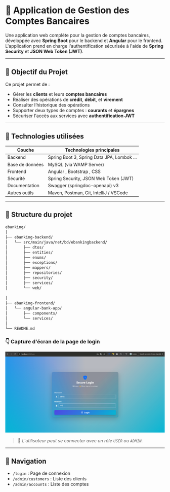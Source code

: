 # 🏦 Application de Gestion des Comptes Bancaires

Une application web complète pour la gestion de comptes bancaires, développée avec **Spring Boot** pour le backend et **Angular** pour le frontend.  
L'application prend en charge l'authentification sécurisée à l'aide de **Spring Security** et **JSON Web Token (JWT)**.

---

## 🎯 Objectif du Projet

Ce projet permet de :

- Gérer les **clients** et leurs **comptes bancaires**
- Réaliser des opérations de **crédit**, **débit**, et **virement**
- Consulter l’historique des opérations
- Supporter deux types de comptes : **courants** et **épargnes**
- Sécuriser l'accès aux services avec **authentification JWT**
  
---

## 🧰 Technologies utilisées

| Couche         | Technologies principales                      |
|----------------|-----------------------------------------------|
| Backend        | Spring Boot 3, Spring Data JPA, Lombok ...    |
| Base de données| MySQL (via WAMP Server)                       |
| Frontend       | Angular , Bootstrap , CSS                     |
| Sécurité       | Spring Security, JSON Web Token (JWT)         |
| Documentation  | Swagger (springdoc-openapi)  v3               |
| Autres outils  | Maven, Postman, Git, IntelliJ / VSCode        |

---


## 📂 Structure du projet

```
ebanking/
│
├── ebanking-backend/
│   └── src/main/java/net/bd/ebankingbackend/
│       ├── dtos/
│       ├── entities/
│       ├── enums/
│       ├── exceptions/
│       ├── mappers/
│       ├── repositories/
│       ├── security/
│       ├── services/
│       └── web/

│
├── ebanking-frontend/
│   └── angular-bank-app/
│       ├── components/
│       └── services/
│
└── README.md
```
### 👇 Capture d'écran de la page de login

![Login Screenshot](./screenshots/v1.png)

> 📸 *L'utilisateur peut se connecter avec un rôle `USER` ou `ADMIN`.*

---

## 🧭 Navigation

- `/login` : Page de connexion
- `/admin/customers` : Liste des clients
- `/admin/accounts` : Liste des comptes
